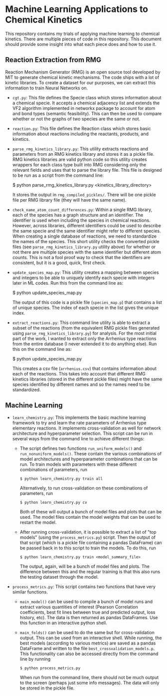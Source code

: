 # Machine Learning Applications to Chemical Kinetics

This repository contains my trials of applying machine learning to chemical
kinetics. There are multiple pieces of code in this repository. This document
should provide some insight into what each piece does and how to use it.

## Reaction Extraction from RMG

Reaction Mechanism Generator (RMG) is an open source tool developed by MIT to
generate chemical kinetic mechanisms. The code ships with a lot of kinetic
libraries. To create a dataset for our purposes, we can extract this
information to train Neural Networks on.

- `cgt.py`: This file defines the Specie class which stores information about
  a chemical specie. It accepts a chemical adjacency list and extends
  the VF2 algorithm implemented in networkx package to account for atom and
  bond types (semantic feasibility). This can then be used to compare whether
  or not the graphs of two species are the same or not.
- `reaction.py`: This file defines the Reaction class which stores basic
  information about reactions including the reactants, products, and kinetics.
- `parse_rmg_kinetics_library.py`: This utility extracts reactions and
  parameters from an RMG kinetics library and stores it as a pickle file. RMG
  kinetics libraries are valid python code so this utility creates wrappers
  for each class type built into RMG considering only the relevant fields and
  uses that to parse the library file. This file is designed to be run as a
  script from the command line:

    $ python parse_rmg_kinetics_library.py <kinetics_library_directory>

  It stores the output in `rmg_compiled_pickles/`. There will be one pickle
  file per RMG library file (they will have the same name).
- `check_name_atom_count_differences.py`: Within a single RMG library, each of
  the species has a graph structure and an identifier. The identifier is used
  when including the species in chemical reactions. However, across libraries,
  different identifiers could be used to describe the same specie and the same
  identifier might refer to different species. When creating a single database
  of reactions, we need to standardize the names of the species. This short
  utility checks the converted pickle files (see
  `parse_rmg_kinetics_library.py` utility above) for whether or not there are
  multiple species with the same identifier but different atom counts. This is
  not a fool proof way to check that the identifiers are consistent, but it is
  a good, quick, first check.
- `update_species_map.py`: This utility creates a mapping between species and
  integers to be able to uniquely identify each specie with integers later in
  ML codes. Run this from the command line as:

    $ python update_species_map.py <reactions csv file>

  The output of this code is a pickle file (`species_map.p`) that contains a
  list of unique species. The index of each specie in the list gives the unique
  index.
- `extract_reactions.py`: This command line utility is able to extract a
  subset of the reactions (from the equivalent RMG pickle files generated using
  `parse_rmg_kinetics_library.py`) for analysis. For the most initial part of the
  work, I wanted to extract only the Arrhenius type reactions from the entire
  database (I never extended it to do anything else). Run this on the command
  line as:

    $ python update_species_map.py <directory to source pickles> <output csv name>

  This creates a csv file (`arrhenius.csv`) that contains information about
  each of the reactions. This takes into account that different RMG kinetics
  libraries (stored in the different pickle files) might have the same species
  identified by different names and so the names need to be standardized.

## Machine Learning

- `learn_chemistry.py`: This implements the basic machine learning framework to
  try and learn the rate parameters of Arrhenius type elementary reactions. It
  implements cross-validation as well for network architecture and
  hyperparameter selection. This script can be run in several ways from the
  command line to achieve different things:

  - The script defines two functions `run_uniform_models()` and
    `run_nonuniform_models()`. These contain the various combinations of model
    architectures and hyperparameter combinations that can be run. To train
    models with parameters with these different combinations of parameters, run

        $ python learn_chemistry.py train all

    Alternatively, to run cross-validation on these combinations of parameters,
    run

        $ python learn_chemistry.py cv

    Both of these will output a bunch of model files and plots that can be
    used. The model files contain the model weights that can be used to restart
    the model.
  - After running cross-validation, it is possible to extract a list of "top
    models" (using the `process_metrics.py`) script. Then the output of that
    script (which is a pickle file containing a pandas DataFrame) can be passed
    back in to this script to train the models. To do this, run

        $ python learn_chemistry.py train <model_summary_file>

    The output, again, will be a bunch of model files and plots. The difference
    between this and the regular training is that this also runs the testing
    dataset through the model.
- `process_metrics.py`: This script contains two functions that have very
  similar functions.

  - `main_model()` can be used to compile a bunch of model runs and extract
    various quantities of interest (Pearson Correlation coefficients, best fit
    lines between true and predicted output, loss history, etc). The data is
    then returned as pandas DataFrames. Use this function in an interactive
    python shell.
  - `main_folds()` can be used to do the same but for cross-validation output.
    This can be used from an interactive shell. While running, the best models
    (according to various metrics) are saved as a pandas DataFrame and written
    to the file `best_crossvalidation_models.p`. This functionality can also be
    accessed directly from the command line by running

        $ python process_metrics.py

    When run from the command line, there should not be much output to the
    screen (perhaps just some info messages). The data will only be stored in
    the pickle file.
